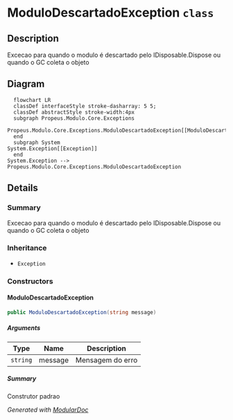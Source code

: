 # ModuloDescartadoException `class`

## Description
Excecao para quando o modulo é descartado pelo IDisposable.Dispose ou quando o GC coleta o objeto

## Diagram
```mermaid
  flowchart LR
  classDef interfaceStyle stroke-dasharray: 5 5;
  classDef abstractStyle stroke-width:4px
  subgraph Propeus.Modulo.Core.Exceptions
  Propeus.Modulo.Core.Exceptions.ModuloDescartadoException[[ModuloDescartadoException]]
  end
  subgraph System
System.Exception[[Exception]]
  end
System.Exception --> Propeus.Modulo.Core.Exceptions.ModuloDescartadoException
```

## Details
### Summary
Excecao para quando o modulo é descartado pelo IDisposable.Dispose ou quando o GC coleta o objeto

### Inheritance
 - `Exception`

### Constructors
#### ModuloDescartadoException
```csharp
public ModuloDescartadoException(string message)
```
##### Arguments
| Type | Name | Description |
| --- | --- | --- |
| `string` | message | Mensagem do erro |

##### Summary
Construtor padrao

*Generated with* [*ModularDoc*](https://github.com/hailstorm75/ModularDoc)
